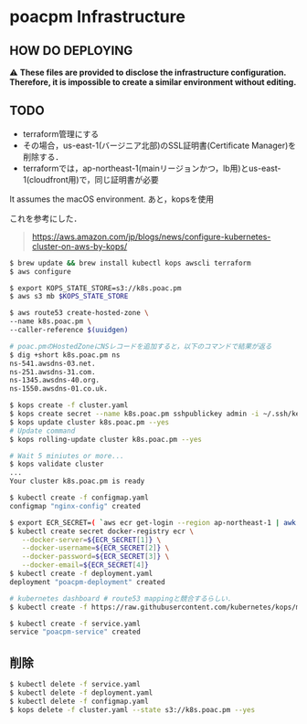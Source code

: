 # poacpm Infrastructure
## HOW DO DEPLOYING

:warning:
**These files are provided to disclose the infrastructure configuration.
Therefore, it is impossible to create a similar environment without editing.**

## TODO
* terraform管理にする
* その場合，us-east-1(バージニア北部)のSSL証明書(Certificate Manager)を削除する．
* terraformでは，ap-northeast-1(mainリージョンかつ，lb用)とus-east-1(cloudfront用)で，同じ証明書が必要

It assumes the macOS environment.
あと，kopsを使用

これを参考にした．
> https://aws.amazon.com/jp/blogs/news/configure-kubernetes-cluster-on-aws-by-kops/

```bash
$ brew update && brew install kubectl kops awscli terraform
$ aws configure

$ export KOPS_STATE_STORE=s3://k8s.poac.pm
$ aws s3 mb $KOPS_STATE_STORE

$ aws route53 create-hosted-zone \
--name k8s.poac.pm \
--caller-reference $(uuidgen)

# poac.pmのHostedZoneにNSレコードを追加すると，以下のコマンドで結果が返る
$ dig +short k8s.poac.pm ns
ns-541.awsdns-03.net.
ns-251.awsdns-31.com.
ns-1345.awsdns-40.org.
ns-1550.awsdns-01.co.uk.

$ kops create -f cluster.yaml
$ kops create secret --name k8s.poac.pm sshpublickey admin -i ~/.ssh/keys/pub/poacpm.pub
$ kops update cluster k8s.poac.pm --yes
# Update command
$ kops rolling-update cluster k8s.poac.pm --yes

# Wait 5 miniutes or more...
$ kops validate cluster
...
Your cluster k8s.poac.pm is ready

$ kubectl create -f configmap.yaml
configmap "nginx-config" created

$ export ECR_SECRET=( `aws ecr get-login --region ap-northeast-1 | awk '{print $9,$4,$6,$8}'` )
$ kubectl create secret docker-registry ecr \
   --docker-server=${ECR_SECRET[1]} \
   --docker-username=${ECR_SECRET[2]} \
   --docker-password=${ECR_SECRET[3]} \
   --docker-email=${ECR_SECRET[4]}
$ kubectl create -f deployment.yaml
deployment "poacpm-deployment" created

# kubernetes dashboard # route53 mappingと競合するらしい．
$ kubectl create -f https://raw.githubusercontent.com/kubernetes/kops/master/addons/kubernetes-dashboard/v1.8.1.yaml

$ kubectl create -f service.yaml
service "poacpm-service" created
```


## 削除
```bash
$ kubectl delete -f service.yaml
$ kubectl delete -f deployment.yaml
$ kubectl delete -f configmap.yaml
$ kops delete -f cluster.yaml --state s3://k8s.poac.pm --yes
```


